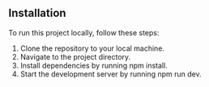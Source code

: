 ## Installation

To run this project locally, follow these steps:

1. Clone the repository to your local machine.
2. Navigate to the project directory.
3. Install dependencies by running npm install.
4. Start the development server by running npm run dev.
